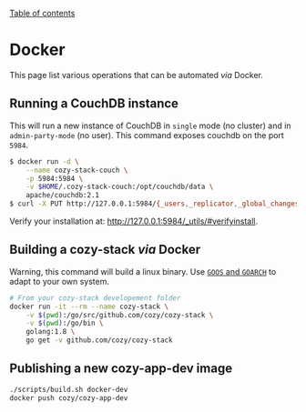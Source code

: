 [Table of contents](README.md#table-of-contents)

# Docker

This page list various operations that can be automated *via* Docker.

## Running a CouchDB instance

This will run a new instance of CouchDB in `single` mode (no cluster) and in `admin-party-mode` (no user). This command exposes couchdb on the port `5984`.

```bash
$ docker run -d \
    --name cozy-stack-couch \
    -p 5984:5984 \
    -v $HOME/.cozy-stack-couch:/opt/couchdb/data \
    apache/couchdb:2.1
$ curl -X PUT http://127.0.0.1:5984/{_users,_replicator,_global_changes}
```

Verify your installation at: http://127.0.0.1:5984/_utils/#verifyinstall.

## Building a cozy-stack *via* Docker

Warning, this command will build a linux binary. Use [`GOOS` and `GOARCH`](https://golang.org/doc/install/source#environment) to adapt to your own system.

```bash
# From your cozy-stack developement folder
docker run -it --rm --name cozy-stack \
    -v $(pwd):/go/src/github.com/cozy/cozy-stack \
    -v $(pwd):/go/bin \
    golang:1.8 \
    go get -v github.com/cozy/cozy-stack
```

## Publishing a new cozy-app-dev image

```bash
./scripts/build.sh docker-dev
docker push cozy/cozy-app-dev
```
